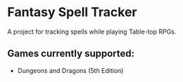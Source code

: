 # Fantasy Spell Tracker
A project for tracking spells while playing Table-top RPGs.

## Games currently supported:
- Dungeons and Dragons (5th Edition)